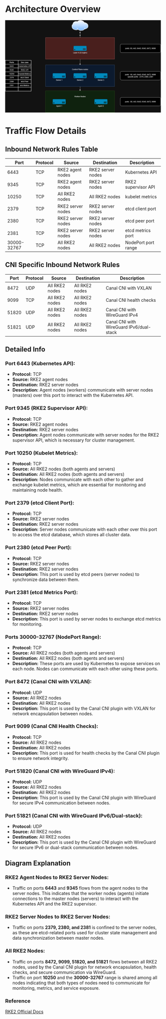 # Architecture Overview

![Architecture](ClusterMode.drawio.png)

# Traffic Flow Details

## Inbound Network Rules Table


| Port         | Protocol | Source            | Destination        | Description         |
|--------------|----------|-------------------|--------------------|---------------------|
| 6443         | TCP      | RKE2 agent nodes  | RKE2 server nodes  | Kubernetes API      |
| 9345         | TCP      | RKE2 agent nodes  | RKE2 server nodes  | RKE2 supervisor API |
| 10250        | TCP      | All RKE2 nodes    | All RKE2 nodes     | kubelet metrics     |
| 2379         | TCP      | RKE2 server nodes | RKE2 server nodes  | etcd client port    |
| 2380         | TCP      | RKE2 server nodes | RKE2 server nodes  | etcd peer port      |
| 2381         | TCP      | RKE2 server nodes | RKE2 server nodes  | etcd metrics port   |
| 30000-32767  | TCP      | All RKE2 nodes    | All RKE2 nodes     | NodePort port range |


## CNI Specific Inbound Network Rules

| Port  | Protocol | Source         | Destination      | Description                        |
|-------|----------|----------------|------------------|------------------------------------|
| 8472  | UDP      | All RKE2 nodes | All RKE2 nodes   | Canal CNI with VXLAN               |
| 9099  | TCP      | All RKE2 nodes | All RKE2 nodes   | Canal CNI health checks            |
| 51820 | UDP      | All RKE2 nodes | All RKE2 nodes   | Canal CNI with WireGuard IPv4      |
| 51821 | UDP      | All RKE2 nodes | All RKE2 nodes   | Canal CNI with WireGuard IPv6/dual-stack |


## Detailed Info

### Port 6443 (Kubernetes API):
- **Protocol:** TCP
- **Source:** RKE2 agent nodes
- **Destination:** RKE2 server nodes
- **Description:** Agent nodes (workers) communicate with server nodes (masters) over this port to interact with the Kubernetes API.

### Port 9345 (RKE2 Supervisor API):
- **Protocol:** TCP
- **Source:** RKE2 agent nodes
- **Destination:** RKE2 server nodes
- **Description:** Agent nodes communicate with server nodes for the RKE2 supervisor API, which is necessary for cluster management.

### Port 10250 (Kubelet Metrics):
- **Protocol:** TCP
- **Source:** All RKE2 nodes (both agents and servers)
- **Destination:** All RKE2 nodes (both agents and servers)
- **Description:** Nodes communicate with each other to gather and exchange kubelet metrics, which are essential for monitoring and maintaining node health.

### Port 2379 (etcd Client Port):
- **Protocol:** TCP
- **Source:** RKE2 server nodes
- **Destination:** RKE2 server nodes
- **Description:** Server nodes communicate with each other over this port to access the etcd database, which stores all cluster data.

### Port 2380 (etcd Peer Port):
- **Protocol:** TCP
- **Source:** RKE2 server nodes
- **Destination:** RKE2 server nodes
- **Description:** This port is used by etcd peers (server nodes) to synchronize data between them.

### Port 2381 (etcd Metrics Port):
- **Protocol:** TCP
- **Source:** RKE2 server nodes
- **Destination:** RKE2 server nodes
- **Description:** This port is used by server nodes to exchange etcd metrics for monitoring.

### Ports 30000-32767 (NodePort Range):
- **Protocol:** TCP
- **Source:** All RKE2 nodes (both agents and servers)
- **Destination:** All RKE2 nodes (both agents and servers)
- **Description:** These ports are used by Kubernetes to expose services on each node. Nodes can communicate with each other using these ports.

### Port 8472 (Canal CNI with VXLAN):
- **Protocol:** UDP
- **Source:** All RKE2 nodes
- **Destination:** All RKE2 nodes
- **Description:** This port is used by the Canal CNI plugin with VXLAN for network encapsulation between nodes.

### Port 9099 (Canal CNI Health Checks):
- **Protocol:** TCP
- **Source:** All RKE2 nodes
- **Destination:** All RKE2 nodes
- **Description:** This port is used for health checks by the Canal CNI plugin to ensure network integrity.

### Port 51820 (Canal CNI with WireGuard IPv4):
- **Protocol:** UDP
- **Source:** All RKE2 nodes
- **Destination:** All RKE2 nodes
- **Description:** This port is used by the Canal CNI plugin with WireGuard for secure IPv4 communication between nodes.

### Port 51821 (Canal CNI with WireGuard IPv6/Dual-stack):
- **Protocol:** UDP
- **Source:** All RKE2 nodes
- **Destination:** All RKE2 nodes
- **Description:** This port is used by the Canal CNI plugin with WireGuard for secure IPv6 or dual-stack communication between nodes.

## Diagram Explanation

### RKE2 Agent Nodes to RKE2 Server Nodes:
- Traffic on ports **6443** and **9345** flows from the agent nodes to the server nodes. This indicates that the worker nodes (agents) initiate connections to the master nodes (servers) to interact with the Kubernetes API and the RKE2 supervisor.

### RKE2 Server Nodes to RKE2 Server Nodes:
- Traffic on ports **2379, 2380, and 2381** is confined to the server nodes, as these are etcd-related ports used for cluster state management and data synchronization between master nodes.

### All RKE2 Nodes:
- Traffic on ports **8472, 9099, 51820, and 51821** flows between all RKE2 nodes, used by the Canal CNI plugin for network encapsulation, health checks, and secure communication via WireGuard.
- Traffic on port **10250** and the **30000-32767** range is shared among all nodes indicating that both types of nodes need to communicate for monitoring, metrics, and service exposure.

### Reference

[RKE2 Official Docs](https://docs.rke2.io/install/requirements)